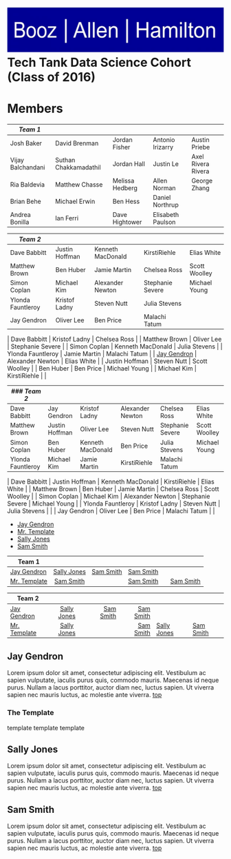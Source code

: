 ![BAH Logo.](images/boozallenlogo.jpg) 
Tech Tank Data Science Cohort (Class of 2016)
================

# Members



|*Team 1* |  |  |  |  |
| ---- | ---- | ---- | ---- | ---- |
|  Josh Baker  |  David Brenman  |  Jordan Fisher  |  Antonio Irizarry  |  Austin Priebe  |
|  Vijay Balchandani  |  Suthan Chakkamadathil  |  Jordan Hall  |  Justin Le  |  Axel Rivera Rivera  |
|  Ria Baldevia  |  Matthew Chasse  |  Melissa Hedberg  |  Allen Norman  |  George Zhang  |
|  Brian Behe  |  Michael Erwin  |  Ben Hess  |  Daniel Northrup  |  |
|  Andrea Bonilla  |  Ian Ferri  |  Dave Hightower  |  Elisabeth Paulson  |  |

|*Team 2* |  |  |  |  |
| ---- | ---- | ---- | ---- | ---- |
|  Dave Babbitt  |  Justin Hoffman  |  Kenneth MacDonald  |  KirstiRiehle  |  Elias White  |
|  Matthew Brown  |  Ben Huber  |  Jamie Martin  |  Chelsea Ross  |  Scott Woolley  |
|  Simon Coplan  |  Michael Kim  |  Alexander Newton  |  Stephanie Severe  |  Michael Young  |
|  Ylonda Fauntleroy  |  Kristof Ladny  |  Steven Nutt  |  Julia Stevens  |  |
|  Jay Gendron  |  Oliver Lee  |  Ben Price  |  Malachi Tatum  |  |


| Dave Babbitt | Kristof Ladny | Chelsea Ross | 
| Matthew Brown | Oliver Lee | Stephanie Severe | 
| Simon Coplan | Kenneth MacDonald | Julia Stevens | 
| Ylonda Fauntleroy | Jamie Martin | Malachi Tatum | 
| [Jay Gendron](#jay-gendron) | Alexander Newton | Elias White | 
| Justin Hoffman | Steven Nutt | Scott Woolley | 
| Ben Huber | Ben Price | Michael Young | 
| Michael Kim | KirstiRiehle |  | 



| ### *Team 2* |   |    |    |    |    |
| --- | --- | --- | --- | --- | --- |
| Dave Babbitt | Jay Gendron | Kristof Ladny | Alexander Newton | Chelsea Ross | Elias White | 
| Matthew Brown | Justin Hoffman | Oliver Lee | Steven Nutt | Stephanie Severe | Scott Woolley | 
| Simon Coplan | Ben Huber | Kenneth MacDonald | Ben Price | Julia Stevens | Michael Young | 
| Ylonda Fauntleroy | Michael Kim | Jamie Martin | KirstiRiehle | Malachi Tatum |     |

|  Dave Babbitt  |  Justin Hoffman  |  Kenneth MacDonald  |  KirstiRiehle  |  Elias White  |
|  Matthew Brown  |  Ben Huber  |  Jamie Martin  |  Chelsea Ross  |  Scott Woolley  |
|  Simon Coplan  |  Michael Kim  |  Alexander Newton  |  Stephanie Severe  |  Michael Young  |
|  Ylonda Fauntleroy  |  Kristof Ladny  |  Steven Nutt  |  Julia Stevens  |  |
|  Jay Gendron  |  Oliver Lee  |  Ben Price  |  Malachi Tatum  |  |


- [Jay Gendron](#jay-gendron)
- [Mr. Template](#the-template)
- [Sally Jones](#sally-jones)
- [Sam Smith](#sam-smith) 
 
| Team 1        |          |   |      |  |   |
| ------------- |:-------------:| -----:|-----:|----|----|
| [Jay Gendron](#jay-gendron) | [Sally Jones](#sally-jones) |  [Sam Smith](#sam-smith) | [Sam Smith](#sam-smith) | | |
|[Mr. Template](#the-template)  | [Sam Smith](#sam-smith) |  | [Sam Smith](#sam-smith) | |[Sam Smith](#sam-smith) |

|Team 2 | | | | | |
| ------------- |:-------------:| -----:|-----:|----|----|
| [Jay Gendron](#jay-gendron) | [Sally Jones](#sally-jones) |  [Sam Smith](#sam-smith) | [Sam Smith](#sam-smith) |  | |
|[Mr. Template](#the-template)  | [Sally Jones](#sally-jones) |  | [Sam Smith](#sam-smith) |[Sally Jones](#sally-jones) | [Sam Smith](#sam-smith)|


## Jay Gendron

Lorem ipsum dolor sit amet, consectetur adipiscing elit. Vestibulum ac sapien vulputate, iaculis purus quis, commodo mauris. Maecenas id neque purus. Nullam a lacus porttitor, auctor diam nec, luctus sapien. Ut viverra sapien nec mauris luctus, ac molestie ante viverra. [top](#members)

### The Template

template template template

## Sally Jones

Lorem ipsum dolor sit amet, consectetur adipiscing elit. Vestibulum ac sapien vulputate, iaculis purus quis, commodo mauris. Maecenas id neque purus. Nullam a lacus porttitor, auctor diam nec, luctus sapien. Ut viverra sapien nec mauris luctus, ac molestie ante viverra. [top](#members)

## Sam Smith

Lorem ipsum dolor sit amet, consectetur adipiscing elit. Vestibulum ac sapien vulputate, iaculis purus quis, commodo mauris. Maecenas id neque purus. Nullam a lacus porttitor, auctor diam nec, luctus sapien. Ut viverra sapien nec mauris luctus, ac molestie ante viverra. [top](#members)


